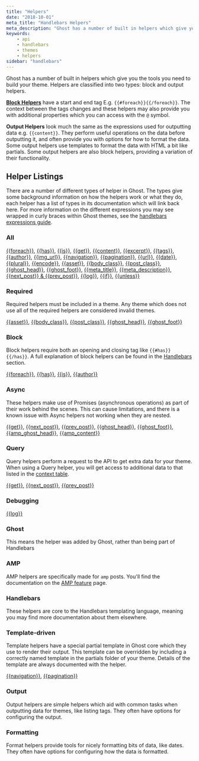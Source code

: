 ```yaml
---
title: "Helpers"
date: "2018-10-01"
meta_title: "Handlebars Helpers"
meta_description: "Ghost has a number of built in helpers which give you the tools to build a custom publication theme 🛠 Start building your theme here!"
keywords:
    - api
    - handlebars
    - themes
    - helpers
sidebar: "handlebars"
---
```


Ghost has a number of built in helpers which give you the tools you need to build your theme. Helpers are classified into two types: block and output helpers.

**[Block Helpers](http://handlebarsjs.com/block_helpers.html)** have a start and end tag E.g. <code>\{\{#foreach\}\}\{\{/foreach\}\}</code>. The context between the tags changes and these helpers may also provide you with additional properties which you can access with the `@` symbol.

**Output Helpers** look much the same as the expressions used for outputting data e.g. `{{content}}`. They perform useful operations on the data before outputting it, and often provide you with options for how to format the data. Some output helpers use templates to format the data with HTML a bit like partials. Some output helpers are also block helpers, providing a variation of their functionality.

## Helper Listings

There are a number of different types of helper in Ghost. The types give some background information on how the helpers work or what they do, each helper has a list of types in its documentation which will link back here. For more information on the different expressions you may see wrapped in curly braces within Ghost themes, see the [handlebars expressions guide](/docs/handlebars#section-handlebars-expressions).

### All

[{{foreach}}](doc:foreach), [{{has}}](doc:has), [{{is}}](doc:is), [{{get}}](doc:get), [{{content}}](doc:content), [{{excerpt}}](doc:excerpt), [{{tags}}](doc:tags), [{{author}}](doc:author),
[{{img_url}}](doc:img_url), [{{navigation}}](doc:navigation), [{{pagination}}](doc:pagination),
[{{url}}](doc:url), [{{date}}](doc:date), [{{plural}}](doc:plural),
[{{encode}}](doc:encode), [{{asset}}](doc:asset),
[{{body_class}}](doc:body_class), [{{post_class}}](doc:post_class),
[{{ghost_head}}](doc:ghost_head), [{{ghost_foot}}](doc:ghost_foot),
[{{meta_title}}](doc:meta_title), [{{meta_description}}](doc:meta_description), [{{next_post}} & {{prev_post}}](doc:prev_next_post),  [{{log}}](doc:log), [{{if}}](doc:if), [{{unless}}](doc:unless)

### Required

Required helpers must be included in a theme. Any theme which does not use all of the required helpers are considered invalid themes.

[{{asset}}](doc:asset), [{{body_class}}](doc:body_class),
[{{post_class}}](doc:post_class), [{{ghost_head}}](doc:ghost_head),
[{{ghost_foot}}](doc:ghost_foot)

### Block

Block helpers require both an opening and closing tag like `{{#has}}{{/has}}`. A full explanation of block helpers can be found in the [Handlebars](/docs/handlebars#block-expressions-scopes-) section.

[{{foreach}}](doc:foreach), [{{has}}](doc:has), [{{is}}](doc:is), [{{author}}](doc:author)

### Async

These helpers make use of Promises (asynchronous operations) as part of their work behind the scenes. This can cause limitations, and there is a known issue with Async helpers not working when they are nested.

[{{get}}](doc:get), [{{next_post}}](doc:prev_next_post), [{{prev_post}}](doc:prev_next_post),
[{{ghost_head}}](doc:ghost_head), [{{ghost_foot}}](doc:ghost_foot),
[{{amp_ghost_head}}](doc:amp_ghost_head), [{{amp_content}}](doc:amp_content)

### Query

Query helpers perform a request to the API to get extra data for your theme. When using a Query helper, you will get access to additional data to that listed in the [context table](/docs/context-overview#context-table).

[{{get}}](doc:get), [{{next_post}}](doc:prev_next_post), [{{prev_post}}](doc:prev_next_post)

### Debugging

[{{log}}](doc:log)

### Ghost

This means the helper was added by Ghost, rather than being part of Handlebars

### AMP

AMP helpers are specifically made for `amp` posts. You'll find the documentation on the [AMP feature](doc:amp) page.

### Handlebars

These helpers are core to the Handlebars templating language, meaning you may find more documentation about them elsewhere.

### Template-driven

Template helpers have a special partial template in Ghost core which they use to render their output. This template can be overridden by including a correctly named template in the partials folder of your theme. Details of the template are always documented with the helper.

[{{navigation}}](doc:navigation), [{{pagination}}](doc:pagination)

### Output

Output helpers are simple helpers which aid with common tasks when outputting data for themes, like listing tags. They often have options for configuring the output.

### Formatting

Format helpers provide tools for nicely formatting bits of data, like dates. They often have options for configuring how the data is formatted.
